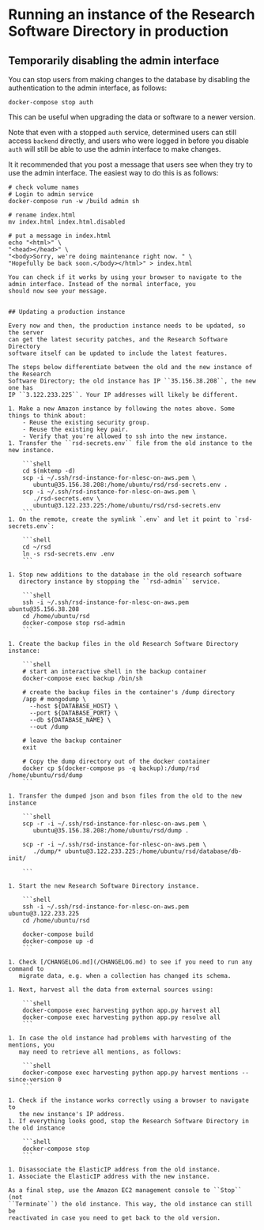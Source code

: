 # Running an instance of the Research Software Directory in production

## Temporarily disabling the admin interface

You can stop users from making changes to the database by disabling the authentication to the admin interface, as follows:

```shell
docker-compose stop auth
```

This can be useful when upgrading the data or software to a newer version.

Note that even with a stopped `auth` service, determined users can still access `backend` directly, and users who were
logged in before you disable `auth` will still be able to use the admin interface to make changes.

It it recommended that you post a message that users see when they try to use the admin interface. The easiest way to do
this is as follows:

```shell
# check volume names
# Login to admin service
docker-compose run -w /build admin sh

# rename index.html
mv index.html index.html.disabled

# put a message in index.html
echo "<html>" \
"<head></head>" \
"<body>Sorry, we're doing maintenance right now. " \
"Hopefully be back soon.</body></html>" > index.html

You can check if it works by using your browser to navigate to the admin interface. Instead of the normal interface, you
should now see your message.


## Updating a production instance

Every now and then, the production instance needs to be updated, so the server
can get the latest security patches, and the Research Software Directory
software itself can be updated to include the latest features.

The steps below differentiate between the old and the new instance of the Research
Software Directory; the old instance has IP ``35.156.38.208``, the new one has
IP ``3.122.233.225``. Your IP addresses will likely be different.

1. Make a new Amazon instance by following the notes above. Some things to think about:
    - Reuse the existing security group.
    - Reuse the existing key pair.
    - Verify that you're allowed to ssh into the new instance.
1. Transfer the ``rsd-secrets.env`` file from the old instance to the new instance.

    ```shell
    cd $(mktemp -d)
    scp -i ~/.ssh/rsd-instance-for-nlesc-on-aws.pem \
       ubuntu@35.156.38.208:/home/ubuntu/rsd/rsd-secrets.env .
    scp -i ~/.ssh/rsd-instance-for-nlesc-on-aws.pem \
       ./rsd-secrets.env \
       ubuntu@3.122.233.225:/home/ubuntu/rsd/rsd-secrets.env
    ```
1. On the remote, create the symlink `.env` and let it point to `rsd-secrets.env`:

    ```shell
    cd ~/rsd
    ln -s rsd-secrets.env .env
    ```

1. Stop new additions to the database in the old research software
   directory instance by stopping the ``rsd-admin`` service.

    ```shell
    ssh -i ~/.ssh/rsd-instance-for-nlesc-on-aws.pem ubuntu@35.156.38.208
    cd /home/ubuntu/rsd
    docker-compose stop rsd-admin
    ```

1. Create the backup files in the old Research Software Directory instance:

    ```shell
    # start an interactive shell in the backup container
    docker-compose exec backup /bin/sh

    # create the backup files in the container's /dump directory
    /app # mongodump \
      --host ${DATABASE_HOST} \
      --port ${DATABASE_PORT} \
      --db ${DATABASE_NAME} \
      --out /dump

    # leave the backup container
    exit

    # Copy the dump directory out of the docker container
    docker cp $(docker-compose ps -q backup):/dump/rsd /home/ubuntu/rsd/dump
    ```

1. Transfer the dumped json and bson files from the old to the new instance

    ```shell
    scp -r -i ~/.ssh/rsd-instance-for-nlesc-on-aws.pem \
       ubuntu@35.156.38.208:/home/ubuntu/rsd/dump .

    scp -r -i ~/.ssh/rsd-instance-for-nlesc-on-aws.pem \
       ./dump/* ubuntu@3.122.233.225:/home/ubuntu/rsd/database/db-init/

    ```

1. Start the new Research Software Directory instance.

    ```shell
    ssh -i ~/.ssh/rsd-instance-for-nlesc-on-aws.pem ubuntu@3.122.233.225
    cd /home/ubuntu/rsd

    docker-compose build
    docker-compose up -d
    ```

1. Check [/CHANGELOG.md](/CHANGELOG.md) to see if you need to run any command to
   migrate data, e.g. when a collection has changed its schema.

1. Next, harvest all the data from external sources using:

    ```shell
    docker-compose exec harvesting python app.py harvest all
    docker-compose exec harvesting python app.py resolve all
    ```

1. In case the old instance had problems with harvesting of the mentions, you
   may need to retrieve all mentions, as follows:

    ```shell
    docker-compose exec harvesting python app.py harvest mentions --since-version 0
    ```

1. Check if the instance works correctly using a browser to navigate to
   the new instance's IP address.
1. If everything looks good, stop the Research Software Directory in the old instance

    ```shell
    docker-compose stop
    ```

1. Disassociate the ElasticIP address from the old instance.
1. Associate the ElasticIP address with the new instance.

As a final step, use the Amazon EC2 management console to ``Stop`` (not
``Terminate``) the old instance. This way, the old instance can still be
reactivated in case you need to get back to the old version.
